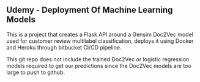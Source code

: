 ## Udemy - Deployment Of Machine Learning Models

This is a project that creates a Flask API around a Gensim Doc2Vec model used for customer review multilabel classification, deploys it using Docker and Heroku through bitbucket CI/CD pipeline. 

This git repo does not include the trained Doc2Vec or logistic regression models required to get our predictions since the Doc2Vec models are too large to push to github. 


